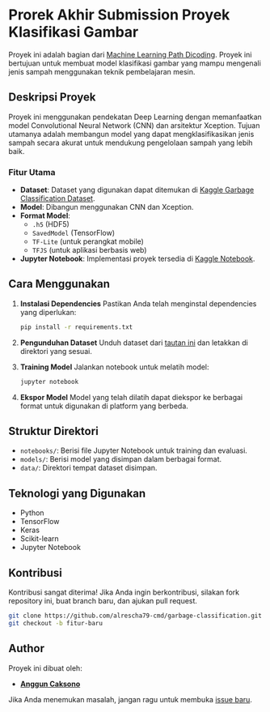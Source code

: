 # Prorek Akhir Submission Proyek Klasifikasi Gambar

Proyek ini adalah bagian dari [Machine Learning Path Dicoding](https://www.dicoding.com/learningpaths/30). Proyek ini bertujuan untuk membuat model klasifikasi gambar yang mampu mengenali jenis sampah menggunakan teknik pembelajaran mesin.

## Deskripsi Proyek

Proyek ini menggunakan pendekatan Deep Learning dengan memanfaatkan model Convolutional Neural Network (CNN) dan arsitektur Xception. Tujuan utamanya adalah membangun model yang dapat mengklasifikasikan jenis sampah secara akurat untuk mendukung pengelolaan sampah yang lebih baik.

### Fitur Utama
- **Dataset**: Dataset yang digunakan dapat ditemukan di [Kaggle Garbage Classification Dataset](https://www.kaggle.com/datasets/mostafaabla/garbage-classification).
- **Model**: Dibangun menggunakan CNN dan Xception.
- **Format Model**:
  - `.h5` (HDF5)
  - `SavedModel` (TensorFlow)
  - `TF-Lite` (untuk perangkat mobile)
  - `TFJS` (untuk aplikasi berbasis web)
- **Jupyter Notebook**: Implementasi proyek tersedia di [Kaggle Notebook](https://www.kaggle.com/code/angguncaksono/submission-garbage-classification).

## Cara Menggunakan

1. **Instalasi Dependencies**
   Pastikan Anda telah menginstal dependencies yang diperlukan:
   ```bash
   pip install -r requirements.txt
   ```

2. **Pengunduhan Dataset**
   Unduh dataset dari [tautan ini](https://www.kaggle.com/datasets/mostafaabla/garbage-classification) dan letakkan di direktori yang sesuai.

3. **Training Model**
   Jalankan notebook untuk melatih model:
   ```bash
   jupyter notebook
   ```

4. **Ekspor Model**
   Model yang telah dilatih dapat diekspor ke berbagai format untuk digunakan di platform yang berbeda.

## Struktur Direktori

- `notebooks/`: Berisi file Jupyter Notebook untuk training dan evaluasi.
- `models/`: Berisi model yang disimpan dalam berbagai format.
- `data/`: Direktori tempat dataset disimpan.

## Teknologi yang Digunakan

- Python
- TensorFlow
- Keras
- Scikit-learn
- Jupyter Notebook

## Kontribusi

Kontribusi sangat diterima! Jika Anda ingin berkontribusi, silakan fork repository ini, buat branch baru, dan ajukan pull request.

```bash
git clone https://github.com/alrescha79-cmd/garbage-classification.git
git checkout -b fitur-baru
```

## Author

Proyek ini dibuat oleh:
- **[Anggun Caksono](https://www.github.com/alrescha79-cmd)**

Jika Anda menemukan masalah, jangan ragu untuk membuka [issue baru](https://github.com/alrescha79-cmd/garbage-classification/issues).

